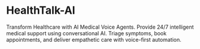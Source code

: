 # HealthTalk-AI

Transform Healthcare with AI Medical Voice Agents. Provide 24/7 intelligent medical support using conversational AI. Triage symptoms, book appointments, and deliver empathetic care with voice-first automation.
